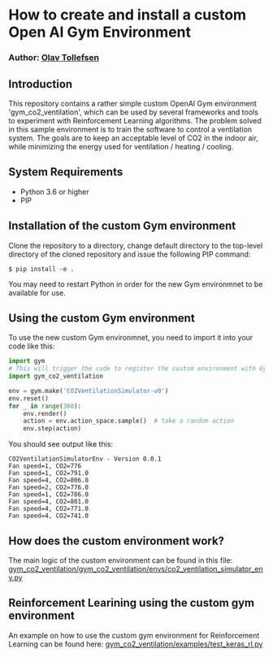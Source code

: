 # How to create and install a custom Open AI Gym Environment

### Author: [Olav Tollefsen](https://www.linkedin.com/in/olavtollefsen/)

## Introduction

This repository contains a rather simple custom OpenAI Gym environment 'gym_co2_ventilation', which can be used by several frameworks and tools to experiment with Reinforcement Learning algorithms. The problem solved in this sample environment is to train the software to control a ventilation system. The goals are to keep an acceptable level of CO2 in the indoor air, while minimizing the energy used for ventilation / heating / cooling.

## System Requirements

- Python 3.6 or higher
- PIP

## Installation of the custom Gym environment

Clone the repository to a directory, change default directory to the top-level directory of the cloned repository and issue the following PIP command:

```
$ pip install -e .
```

You may need to restart Python in order for the new Gym environmnet to be available for use.

## Using the custom Gym environment

To use the new custom Gym environmnet, you need to import it into your code like this:

```python
import gym
# This will trigger the code to register the custom environment with Gym
import gym_co2_ventilation 

env = gym.make('CO2VentilationSimulator-v0')
env.reset()
for _ in range(360):
    env.render()
    action = env.action_space.sample()  # take a random action
    env.step(action) 
```

You should see output like this:
```
CO2VentilationSimulatorEnv - Version 0.0.1
Fan speed=1, CO2=776
Fan speed=1, CO2=791.0
Fan speed=4, CO2=806.0
Fan speed=2, CO2=776.0
Fan speed=1, CO2=786.0
Fan speed=4, CO2=801.0
Fan speed=4, CO2=771.0
Fan speed=4, CO2=741.0
```

## How does the custom environment work?

The main logic of the custom environment can be found in this file: [gym_co2_ventilation/gym_co2_ventilation/envs/co2_ventilation_simulator_env.py](https://github.com/olavt/gym_co2_ventilation/blob/master/gym_co2_ventilation/envs/co2_ventilation_simulator_env.py)

## Reinforcement Learining using the custom gym environment

An example on how to use the custom gym environment for Reinforcement Learning can be found here: [gym_co2_ventilation/examples/test_keras_rl.py](https://github.com/olavt/gym_co2_ventilation/blob/master/examples/test_keras_rl.py)